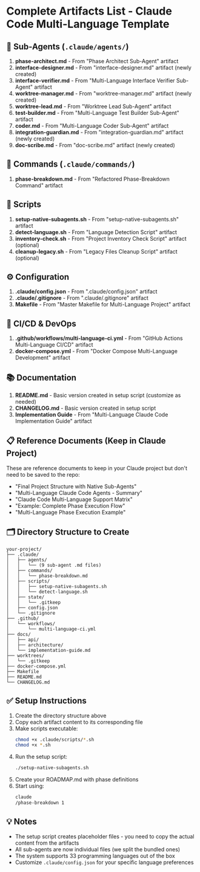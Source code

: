 # Complete Artifacts List - Claude Code Multi-Language Template

## 📁 Sub-Agents (`.claude/agents/`)

1. **phase-architect.md** - From "Phase Architect Sub-Agent" artifact
2. **interface-designer.md** - From "interface-designer.md" artifact (newly created)
3. **interface-verifier.md** - From "Multi-Language Interface Verifier Sub-Agent" artifact
4. **worktree-manager.md** - From "worktree-manager.md" artifact (newly created)
5. **worktree-lead.md** - From "Worktree Lead Sub-Agent" artifact
6. **test-builder.md** - From "Multi-Language Test Builder Sub-Agent" artifact
7. **coder.md** - From "Multi-Language Coder Sub-Agent" artifact
8. **integration-guardian.md** - From "integration-guardian.md" artifact (newly created)
9. **doc-scribe.md** - From "doc-scribe.md" artifact (newly created)

## 📝 Commands (`.claude/commands/`)

1. **phase-breakdown.md** - From "Refactored Phase-Breakdown Command" artifact

## 🔧 Scripts

1. **setup-native-subagents.sh** - From "setup-native-subagents.sh" artifact
2. **detect-language.sh** - From "Language Detection Script" artifact
3. **inventory-check.sh** - From "Project Inventory Check Script" artifact (optional)
4. **cleanup-legacy.sh** - From "Legacy Files Cleanup Script" artifact (optional)

## ⚙️ Configuration

1. **.claude/config.json** - From ".claude/config.json" artifact
2. **.claude/.gitignore** - From ".claude/.gitignore" artifact
3. **Makefile** - From "Master Makefile for Multi-Language Project" artifact

## 🚀 CI/CD & DevOps

1. **.github/workflows/multi-language-ci.yml** - From "GitHub Actions Multi-Language CI/CD" artifact
2. **docker-compose.yml** - From "Docker Compose Multi-Language Development" artifact

## 📚 Documentation

1. **README.md** - Basic version created in setup script (customize as needed)
2. **CHANGELOG.md** - Basic version created in setup script
3. **Implementation Guide** - From "Multi-Language Claude Code Implementation Guide" artifact

## 📋 Reference Documents (Keep in Claude Project)

These are reference documents to keep in your Claude project but don't need to be saved to the repo:
- "Final Project Structure with Native Sub-Agents"
- "Multi-Language Claude Code Agents - Summary"
- "Claude Code Multi-Language Support Matrix"
- "Example: Complete Phase Execution Flow"
- "Multi-Language Phase Execution Example"

## 🗂️ Directory Structure to Create

```
your-project/
├── .claude/
│   ├── agents/
│   │   └── (9 sub-agent .md files)
│   ├── commands/
│   │   └── phase-breakdown.md
│   ├── scripts/
│   │   ├── setup-native-subagents.sh
│   │   └── detect-language.sh
│   ├── state/
│   │   └── .gitkeep
│   ├── config.json
│   └── .gitignore
├── .github/
│   └── workflows/
│       └── multi-language-ci.yml
├── docs/
│   ├── api/
│   ├── architecture/
│   └── implementation-guide.md
├── worktrees/
│   └── .gitkeep
├── docker-compose.yml
├── Makefile
├── README.md
└── CHANGELOG.md
```

## ✅ Setup Instructions

1. Create the directory structure above
2. Copy each artifact content to its corresponding file
3. Make scripts executable:
   ```bash
   chmod +x .claude/scripts/*.sh
   chmod +x *.sh
   ```
4. Run the setup script:
   ```bash
   ./setup-native-subagents.sh
   ```
5. Create your ROADMAP.md with phase definitions
6. Start using:
   ```bash
   claude
   /phase-breakdown 1
   ```

## 💡 Notes

- The setup script creates placeholder files - you need to copy the actual content from the artifacts
- All sub-agents are now individual files (we split the bundled ones)
- The system supports 33 programming languages out of the box
- Customize `.claude/config.json` for your specific language preferences